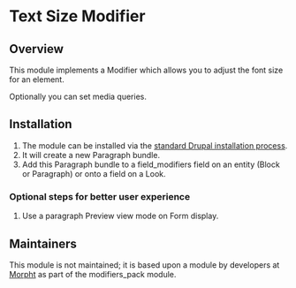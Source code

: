# Text Size Modifier

## Overview
This module implements a Modifier which allows you to adjust the font size for
an element.

Optionally you can set media queries.

## Installation
1. The module can be installed via the
[standard Drupal installation process](http://drupal.org/node/1897420).
2. It will create a new Paragraph bundle.
3. Add this Paragraph bundle to a field_modifiers field on an entity (Block or
Paragraph) or onto a field on a Look.

### Optional steps for better user experience
1. Use a paragraph Preview view mode on Form display.

## Maintainers
This module is not maintained; it is based upon a module by developers at
[Morpht](http://morpht.com) as part of the modifiers_pack module.
